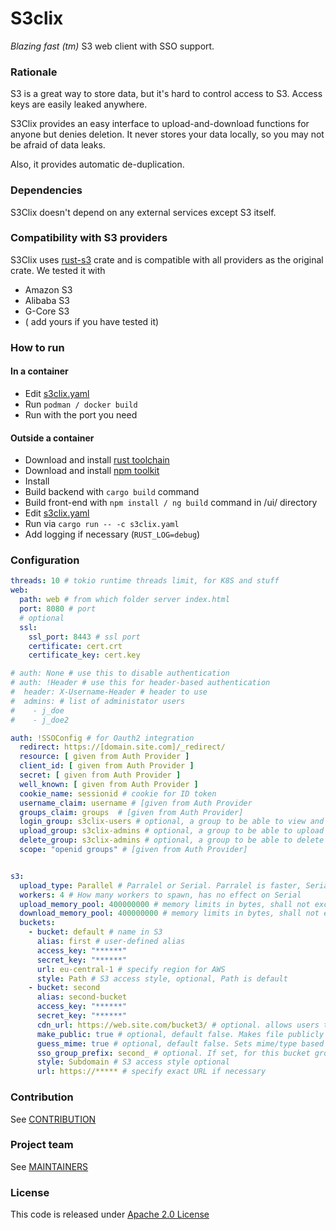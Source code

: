 # S3clix

*Blazing fast (tm)*  S3 web client with SSO support.

### Rationale

S3 is a great way to store data, but it's hard to control access to S3. Access keys are easily leaked anywhere.

S3Clix provides an easy interface to upload-and-download functions for anyone but denies deletion.
It never stores your data locally, so you may not be afraid of data leaks.

Also, it provides automatic de-duplication.

### Dependencies

S3Clix doesn't depend on any external services except S3 itself.

### Compatibility with S3 providers

S3Clix uses [rust-s3](https://crates.io/crates/rust-s3) crate and is compatible with all providers as the original
crate.
We tested it with

- Amazon S3
- Alibaba S3
- G-Core S3
- ( add yours if you have tested it)

### How to run

#### In a container

- Edit [s3clix.yaml](/s3clix.yaml)
- Run ```podman / docker build```
- Run with the port you need

#### Outside a container

- Download and install [rust toolchain](http://https://www.rust-lang.org/tools/install)
- Download and install [npm toolkit](https://docs.npmjs.com/downloading-and-installing-node-js-and-npm)
- Install
- Build backend with ```cargo build``` command
- Build front-end with ```npm install / ng build``` command in /ui/ directory
- Edit [s3clix.yaml](/s3clix.yaml)
- Run via ```cargo run -- -c s3clix.yaml```
- Add logging if necessary (```RUST_LOG=debug```)

### Configuration

```yaml
threads: 10 # tokio runtime threads limit, for K8S and stuff
web:
  path: web # from which folder server index.html
  port: 8080 # port
  # optional
  ssl:
    ssl_port: 8443 # ssl port
    certificate: cert.crt
    certificate_key: cert.key

# auth: None # use this to disable authentication 
# auth: !Header # use this for header-based authentication
#  header: X-Username-Header # header to use 
#  admins: # list of administator users
#    - j_doe
#    - j_doe2

auth: !SSOConfig # for Oauth2 integration
  redirect: https://[domain.site.com]/_redirect/
  resource: [ given from Auth Provider ]
  client_id: [ given from Auth Provider ]
  secret: [ given from Auth Provider ]
  well_known: [ given from Auth Provider ]
  cookie_name: sessionid # cookie for ID token
  username_claim: username # [given from Auth Provider
  groups_claim: groups  # [given from Auth Provider]
  login_group: s3clix-users # optional, a group to be able to view and download files
  upload_group: s3clix-admins # optional, a group to be able to upload files
  delete_group: s3clix-admins # optional, a group to be able to delete files
  scope: "openid groups" # [given from Auth Provider]


s3:
  upload_type: Parallel # Parralel or Serial. Parralel is faster, Serial is more reliable 
  workers: 4 # How many workers to spawn, has no effect on Serial
  upload_memory_pool: 400000000 # memory limits in bytes, shall not exceed K8S limits
  download_memory_pool: 400000000 # memory limits in bytes, shall not exceed K8S limits
  buckets:
    - bucket: default # name in S3
      alias: first # user-defined alias
      access_key: "******"
      secret_key: "******"
      url: eu-central-1 # specify region for AWS
      style: Path # S3 access style, optional, Path is default
    - bucket: second
      alias: second-bucket
      access_key: "******"
      secret_key: "******"
      cdn_url: https://web.site.com/bucket3/ # optional. allows users to obtain direct links to files
      make_public: true # optional, default false. Makes file publicly available via direct links
      guess_mime: true # optional, default false. Sets mime/type based on file extension, otherwise application/octet-stream
      sso_group_prefix: second_ # optional. If set, for this bucket groups will be prefixed for this prefix for access control
      style: Subdomain # S3 access style optional
      url: https://***** # specify exact URL if necessary
```

### Contribution

See [CONTRIBUTION](/CONTRIBUTION.md)

### Project team

See [MAINTAINERS](/MAINTAINERS.md)

### License

This code is released under [Apache 2.0 License](/LICENSE.md)